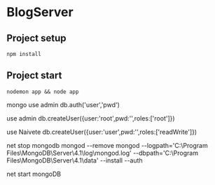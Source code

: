 # BlogServer

## Project setup

```
npm install
```

## Project start

```
nodemon app && node app
```

mongo
use admin
db.auth('user','pwd')

use admin
db.createUser({user:'root',pwd:'',roles:['root']})

use Naivete
db.createUser({user:'user',pwd:'',roles:['readWrite']})

net stop mongodb
mongod --remove
mongod --logpath='C:\Program Files\MongoDB\Server\4.1\log\mongod.log' --dbpath='C:\Program Files\MongoDB\Server\4.1\data' --install --auth

net start mongoDB
